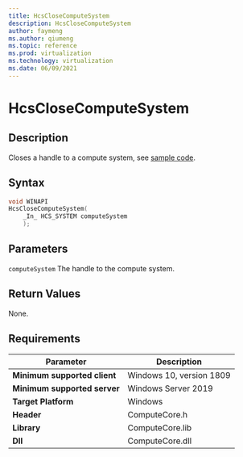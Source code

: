 ```yaml
---
title: HcsCloseComputeSystem
description: HcsCloseComputeSystem
author: faymeng
ms.author: qiumeng
ms.topic: reference
ms.prod: virtualization
ms.technology: virtualization
ms.date: 06/09/2021
---
```

# HcsCloseComputeSystem

## Description

Closes a handle to a compute system, see [sample code](./ComputeSystemSample.md#SaveCloseCS).

## Syntax

```cpp
void WINAPI
HcsCloseComputeSystem(
    _In_ HCS_SYSTEM computeSystem
    );
```

## Parameters

`computeSystem`
The handle to the compute system.

## Return Values

None.

## Requirements

|Parameter|Description|
|---|---|
| **Minimum supported client** | Windows 10, version 1809 |
| **Minimum supported server** | Windows Server 2019 |
| **Target Platform** | Windows |
| **Header** | ComputeCore.h |
| **Library** | ComputeCore.lib |
| **Dll** | ComputeCore.dll |
